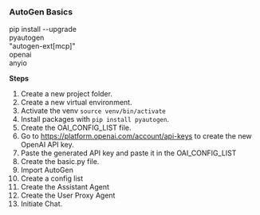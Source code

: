 ### AutoGen Basics

pip install --upgrade \
  pyautogen \
  "autogen-ext[mcp]" \
  openai \
  anyio
  
**Steps**
1. Create a new project folder.
2. Create a new virtual environment.
3. Activate the venv `source venv/bin/activate`
4. Install packages with `pip install pyautogen`.
5. Create the OAI_CONFIG_LIST file.
6. Go to https://platform.openai.com/account/api-keys to create the new OpenAI API key.
7. Paste the generated API key and paste it in the OAI_CONFIG_LIST
8. Create the basic.py file.
9. Import AutoGen
10. Create a config list
11. Create the Assistant Agent
12. Create the User Proxy Agent
13. Initiate Chat.
